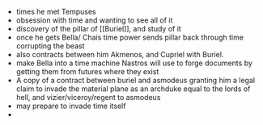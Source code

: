- times he met Tempuses
- obsession with time and wanting to see all of it 
- discovery of the pillar of [[Buriel]], and study of it
- once he gets Bella/ Chais time power sends pillar back through time corrupting the beast
- also contracts between him Akmenos, and Cupriel with Buriel. 
- make Bella into a time machine Nastros will use to forge documents by getting them from futures where they exist
- A copy of a contract between buriel and asmodeus granting him a legal claim to invade the material plane as an archduke equal to the lords of hell, and vizier/viceroy/regent to asmodeus
- may prepare to invade time itself
- 